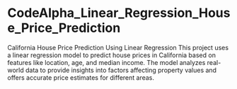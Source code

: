 # CodeAlpha_Linear_Regression_House_Price_Prediction
California House Price Prediction Using Linear Regression This project uses a linear regression model to predict house prices in California based on features like location, age, and median income. The model analyzes real-world data to provide insights into factors affecting property values and offers accurate price estimates for different areas.

